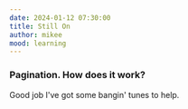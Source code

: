 ```yaml
---
date: 2024-01-12 07:30:00
title: Still On
author: mikee
mood: learning
---
```

### Pagination. How does it work?

Good job I've got some bangin' tunes to help.